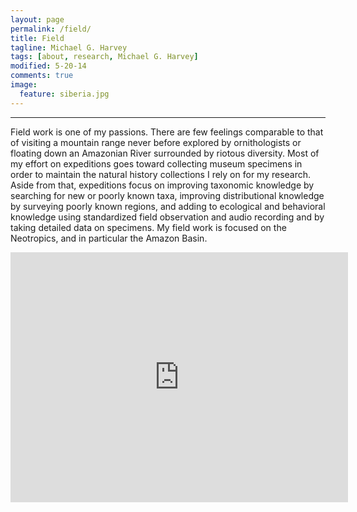 ```yaml
---
layout: page
permalink: /field/
title: Field
tagline: Michael G. Harvey
tags: [about, research, Michael G. Harvey]
modified: 5-20-14
comments: true
image:
  feature: siberia.jpg
---
```


***

Field work is one of my passions. There are few feelings comparable to that of visiting a mountain range never before explored by ornithologists or floating down an Amazonian River surrounded by riotous diversity. Most of my effort on expeditions goes toward collecting museum specimens in order to maintain the natural history collections I rely on for my research. Aside from that, expeditions focus on improving taxonomic knowledge by searching for new or poorly known taxa, improving distributional knowledge by surveying poorly known regions, and adding to ecological and behavioral knowledge using standardized field observation and audio recording and by taking detailed data on specimens. My field work is focused on the Neotropics, and in particular the Amazon Basin. 

<iframe src="https://mapsengine.google.com/map/embed?mid=zFcp-_sToDi4.kFz2Ba3aay4Q" width="540" height="400" frameborder="0"> </iframe>